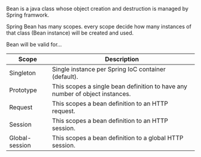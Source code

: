 Bean is a java class whose object creation and destruction is managed by Spring framwork.

Spring Bean has many scopes. every scope decide how many instances of that class (Bean instance) will be created and used.

Bean will be valid for...

| Scope          | Description                                                                  |
| -------------- | ---------------------------------------------------------------------------- |
| Singleton      | Single instance per Spring IoC container (default).                          |
| Prototype      | This scopes a single bean definition to have any number of object instances. |
| Request        | This scopes a bean definition to an HTTP request.                            |
| Session        | This scopes a bean definition to an HTTP session.                            |
| Global-session | This scopes a bean definition to a global HTTP session.                      |

